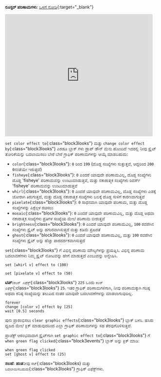 **ರೂಸ್ಟರ್ ಪರಿಣಾಮಗಳು**: [ಒಳಗೆ ನೋಡಿ](https://scratch.mit.edu/projects/435730522/editor){:target="_blank"}

<div class="scratch-preview">
  <iframe allowtransparency="true" width="485" height="402" src="https://scratch.mit.edu/projects/embed/435730522/?autostart=false" frameborder="0"></iframe>
</div>

`set color effect to`{:class="block3looks"} ಮತ್ತು `change color effect by`{:class="block3looks"} ಎರಡೂ ಬ್ಲಾಕ್ ಗಳು ಡ್ರಾಪ್ ಡೌನ್ ಮೆನು ಹೊಂದಿದೆ ಇದರಲ್ಲಿ ನೀವು ಸ್ಪ್ರೈಟ್ ತೋರಿಕೆಯನ್ನು ಬದಲಾಯಿಸಲು ಬೇರೆ ಬೇರೆ ಗ್ರಾಫಿಕ್ ಪರಿಣಾಮಗಳನ್ನು ಆಯ್ಕೆ ಮಾಡಬಹುದು:

+ `color`{:class="block3looks"}: `0` ರಿಂದ `199` (ದೊಡ್ಡ ಸಂಖ್ಯೆಗಳು ಸುತ್ತುತ್ತವೆ, ಆದ್ದರಿಂದ `200` `0`ನಂತೆಯೇ ಇರುತ್ತದೆ)
+ `fisheye`{:class="block3looks"}: `0` ಎಂದರೆ ಯಾವುದೇ ಪರಿಣಾಮವಿಲ್ಲ, ದೊಡ್ಡ ಸಂಖ್ಯೆಗಳು ದೊಡ್ಡ 'fisheye' ಪರಿಣಾಮವನ್ನು ಉಂಟುಮಾಡುತ್ತವೆ, ಮತ್ತು ನಕಾರಾತ್ಮಕ ಸಂಖ್ಯೆಗಳು ರಿವರ್ಸ್ 'fisheye' ಪರಿಣಾಮವನ್ನು ಉಂಟುಮಾಡುತ್ತವೆ
+ `whirl`{:class="block3looks"}: `0` ಎಂದರೆ ಯಾವುದೇ ಪರಿಣಾಮವಿಲ್ಲ, ದೊಡ್ಡ ಸಂಖ್ಯೆಗಳು ಎಡಕ್ಕೆ ಜೋರಾಗಿ ತಿರುಗುತ್ತದೆ, ಮತ್ತು ದೊಡ್ಡ ನಕಾರಾತ್ಮಕ ಸಂಖ್ಯೆಗಳು ಬಲಕ್ಕೆ ದೊಡ್ಡ ಸುಳಿಗೆ ಕಾರಣವಾಗುತ್ತವೆ
+ `pixelate`{:class="block3looks"}: `0` ಸಾಧನವಾಗಿ ಯಾವುದೇ ಪರಿಣಾಮ, ಮತ್ತು ದೊಡ್ಡ ಸಂಖ್ಯೆಗಳನ್ನು ಪಿಕ್ಸೆಲ್ಗಳ ರಚಿಸಲು
+ `mosaic`{:class="block3looks"}: `0` ಎಂದರೆ ಯಾವುದೇ ಪರಿಣಾಮವಿಲ್ಲ, ಮತ್ತು ದೊಡ್ಡ ಅಥವಾ ನಕಾರಾತ್ಮಕ ಸಂಖ್ಯೆಗಳು ಪ್ರತಿಗಳ ಸಂಖ್ಯೆಯ ಮೇಲೆ ಪರಿಣಾಮ ಬೀರುತ್ತವೆ
+ `brightness`{:class="block3looks"}: `0` ಎಂದರೆ ಯಾವುದೇ ಪರಿಣಾಮವಿಲ್ಲ, `100` ರವರೆಗಿನ ಸಂಖ್ಯೆಗಳು ಸ್ಪ್ರೈಟ್ ಅನ್ನು ಹಗುರವಾಗಿಸುತ್ತದೆ ಮತ್ತು ಕಡಿಮೆ ಪ್ರಖರತೆ
+ `ghost`{:class="block3looks"}: `0` ಎಂದರೆ ಯಾವುದೇ ಪರಿಣಾಮವಿಲ್ಲ, ಮತ್ತು `100` ರವರೆಗಿನ ಸಂಖ್ಯೆಗಳು ಸ್ಪ್ರೈಟ್ ಅನ್ನು ಹೆಚ್ಚು ಪಾರದರ್ಶಕವಾಗಿಸುತ್ತದೆ

`set`{:class="block3looks"} ಗೆ ವಿಭಿನ್ನ ಪರಿಣಾಮ ಮೌಲ್ಯಗಳನ್ನು ಪ್ರಯತ್ನಿಸಿ. ವಿಭಿನ್ನ ಪರಿಣಾಮ ಬದಲಾವಣೆಗಳು ನಿಮ್ಮ ಸ್ಪ್ರೈಟ್ ನೋಟವನ್ನು ಹೇಗೆ ಮಾಡುತ್ತದೆ ಎಂಬುದನ್ನು ಅನ್ವೇಷಿಸಿ.

```blocks3
set [whirl v] effect to (100)

set [pixelate v] effect to (50)
```

**ಟಿಪ್:**`ಕಲರ್ ಎಫೆಕ್ಟ್`{:class="block3looks"} `225` ಒಂದು `ಕಲರ್ ಎಫೆಕ್ಟ್`{:class="block3looks"} `25`. ಇತರ ಗ್ರಾಫಿಕ್ ಪರಿಣಾಮಗಳಿಗಾಗಿ, ನೀವು ಪರಿಣಾಮಕ್ಕಾಗಿ ಗರಿಷ್ಠ ಅಥವಾ ಕನಿಷ್ಠ ಸಂಖ್ಯೆಯನ್ನು ತಲುಪಿದ ನಂತರ ಯಾವುದೇ ಬದಲಾವಣೆಗಳನ್ನು ಮಾಡಲಾಗುವುದಿಲ್ಲ.

```blocks3
forever
change [color v] effect by [25]
wait [0.5] seconds
```

ಪುನಃ ಪ್ರಾರಂಭಿಸಲು `clear graphic effects`{:class="block3looks"} ಬ್ಲಾಕ್ ಬಳಸಿ. ಹಸಿರು ಧ್ವಜದ ಮೇಲೆ ಕ್ಲಿಕ್ ಮಾಡುವುದರಿಂದ ಎಲ್ಲಾ ಗ್ರಾಫಿಕ್ ಪರಿಣಾಮಗಳನ್ನು ಸಹ ತೆರವುಗೊಳಿಸುತ್ತದೆ.

ಪ್ರಾಜೆಕ್ಟ್ ಆರಂಭವಾದಾಗ ಸ್ಪ್ರೈಟ್‌ಗಾಗಿ `set graphic effect to`{:class="block3looks"} ಗೆ `when green flag clicked`{:class="block3events"} ಬ್ಲಾಕ್ ಅನ್ನು ಕ್ಲಿಕ್ ಮಾಡಿ:

```blocks3
when green flag clicked
set [ghost v] effect to (25)
```

**ಸಲಹೆ:** **ಹಂತ**ನೀವು `ಸೆಟ್`{:class="block3looks} ಮತ್ತು `ಬದಲಾಯಿಸಬಹುದು`{:class="block3looks"} ಗ್ರಾಫಿಕ್ ಎಫೆಕ್ಟ್‌ಗಳು.
